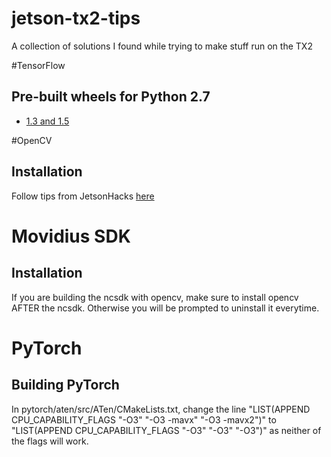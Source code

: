 # jetson-tx2-tips
A collection of solutions I found while trying to make stuff run on the TX2

#TensorFlow
## Pre-built wheels for Python 2.7
- [1.3 and 1.5](https://github.com/JesperChristensen89/TensorFlow-Jetson-TX2)

#OpenCV
## Installation
Follow tips from JetsonHacks [here](https://github.com/jetsonhacks/buildOpenCVTX2)

# Movidius SDK
## Installation
If you are building the ncsdk with opencv, make sure to install opencv AFTER the ncsdk. Otherwise you will be prompted to uninstall it everytime.

# PyTorch
## Building PyTorch
In pytorch/aten/src/ATen/CMakeLists.txt, change the line "LIST(APPEND CPU_CAPABILITY_FLAGS "-O3" "-O3 -mavx" "-O3 -mavx2")" to "LIST(APPEND CPU_CAPABILITY_FLAGS "-O3" "-O3" "-O3")" as neither of the flags will work.
